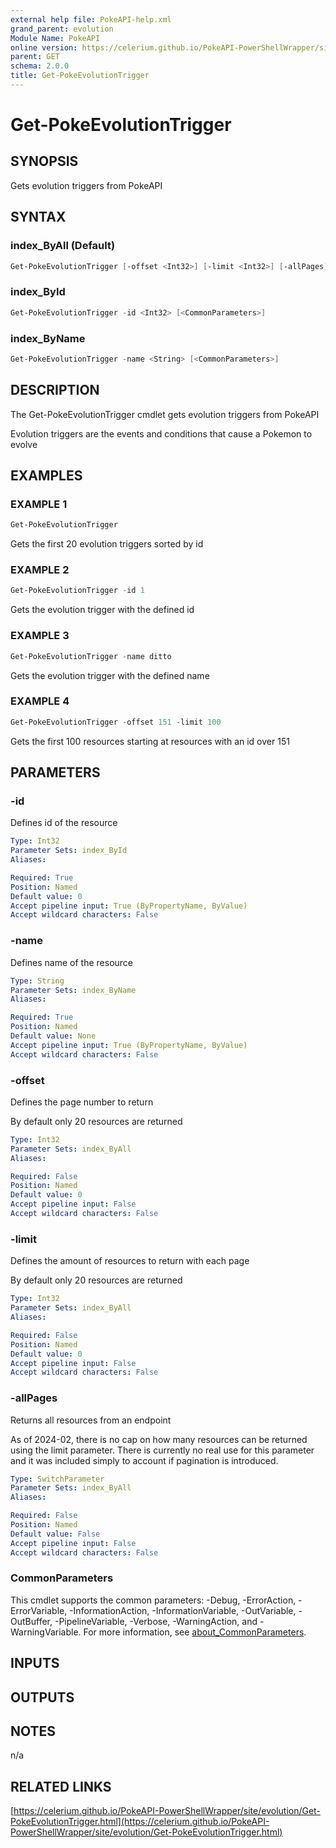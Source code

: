 ```yaml
---
external help file: PokeAPI-help.xml
grand_parent: evolution
Module Name: PokeAPI
online version: https://celerium.github.io/PokeAPI-PowerShellWrapper/site/evolution/Get-PokeEvolutionTrigger.html
parent: GET
schema: 2.0.0
title: Get-PokeEvolutionTrigger
---
```


# Get-PokeEvolutionTrigger

## SYNOPSIS
Gets evolution triggers from PokeAPI

## SYNTAX

### index_ByAll (Default)
```powershell
Get-PokeEvolutionTrigger [-offset <Int32>] [-limit <Int32>] [-allPages] [<CommonParameters>]
```

### index_ById
```powershell
Get-PokeEvolutionTrigger -id <Int32> [<CommonParameters>]
```

### index_ByName
```powershell
Get-PokeEvolutionTrigger -name <String> [<CommonParameters>]
```

## DESCRIPTION
The Get-PokeEvolutionTrigger cmdlet gets evolution triggers from PokeAPI

Evolution triggers are the events and conditions that cause a Pokemon to evolve

## EXAMPLES

### EXAMPLE 1
```powershell
Get-PokeEvolutionTrigger
```

Gets the first 20 evolution triggers sorted by id

### EXAMPLE 2
```powershell
Get-PokeEvolutionTrigger -id 1
```

Gets the evolution trigger with the defined id

### EXAMPLE 3
```powershell
Get-PokeEvolutionTrigger -name ditto
```

Gets the evolution trigger with the defined name

### EXAMPLE 4
```powershell
Get-PokeEvolutionTrigger -offset 151 -limit 100
```

Gets the first 100 resources starting at resources with
an id over 151

## PARAMETERS

### -id
Defines id of the resource

```yaml
Type: Int32
Parameter Sets: index_ById
Aliases:

Required: True
Position: Named
Default value: 0
Accept pipeline input: True (ByPropertyName, ByValue)
Accept wildcard characters: False
```

### -name
Defines name of the resource

```yaml
Type: String
Parameter Sets: index_ByName
Aliases:

Required: True
Position: Named
Default value: None
Accept pipeline input: True (ByPropertyName, ByValue)
Accept wildcard characters: False
```

### -offset
Defines the page number to return

By default only 20 resources are returned

```yaml
Type: Int32
Parameter Sets: index_ByAll
Aliases:

Required: False
Position: Named
Default value: 0
Accept pipeline input: False
Accept wildcard characters: False
```

### -limit
Defines the amount of resources to return with each page

By default only 20 resources are returned

```yaml
Type: Int32
Parameter Sets: index_ByAll
Aliases:

Required: False
Position: Named
Default value: 0
Accept pipeline input: False
Accept wildcard characters: False
```

### -allPages
Returns all resources from an endpoint

As of 2024-02, there is no cap on how many resources can be
returned using the limit parameter.
There is currently no real
use for this parameter and it was included simply to account if
pagination is introduced.

```yaml
Type: SwitchParameter
Parameter Sets: index_ByAll
Aliases:

Required: False
Position: Named
Default value: False
Accept pipeline input: False
Accept wildcard characters: False
```

### CommonParameters
This cmdlet supports the common parameters: -Debug, -ErrorAction, -ErrorVariable, -InformationAction, -InformationVariable, -OutVariable, -OutBuffer, -PipelineVariable, -Verbose, -WarningAction, and -WarningVariable. For more information, see [about_CommonParameters](http://go.microsoft.com/fwlink/?LinkID=113216).

## INPUTS

## OUTPUTS

## NOTES
n/a

## RELATED LINKS

[https://celerium.github.io/PokeAPI-PowerShellWrapper/site/evolution/Get-PokeEvolutionTrigger.html](https://celerium.github.io/PokeAPI-PowerShellWrapper/site/evolution/Get-PokeEvolutionTrigger.html)

